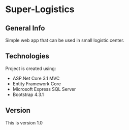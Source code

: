 # Super-Logistics
## General Info
Simple web app that can be used in small logistic center.
## Technologies
Project is created using:
* ASP.Net Core 3.1 MVC
* Entity Framework Core
* Microsoft Express SQL Server
* Bootstrap 4.3.1
## Version
This is version 1.0

